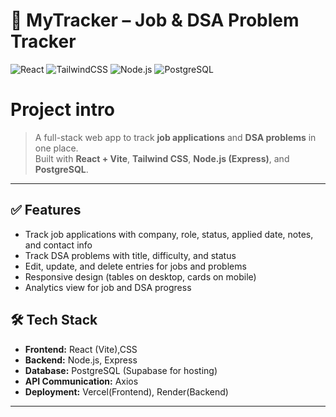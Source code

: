 # 📌 **MyTracker – Job & DSA Problem Tracker**


![React](https://img.shields.io/badge/React-18.0-blue?logo=react)
![TailwindCSS](https://img.shields.io/badge/TailwindCSS-4.0-blueviolet?logo=tailwindcss)
![Node.js](https://img.shields.io/badge/Node.js-Express-green?logo=node.js)
![PostgreSQL](https://img.shields.io/badge/PostgreSQL-Supabase-blue?logo=postgresql)

# Project intro
> A full-stack web app to track **job applications** and **DSA problems** in one place.  
> Built with **React + Vite**, **Tailwind CSS**, **Node.js (Express)**, and **PostgreSQL**.



---


## ✅ **Features**
- Track job applications with company, role, status, applied date, notes, and contact info
- Track DSA problems with title, difficulty, and status
- Edit, update, and delete entries for jobs and problems
- Responsive design (tables on desktop, cards on mobile)
- Analytics view for job and DSA progress


## 🛠 **Tech Stack**
- **Frontend:** React (Vite),CSS  
- **Backend:** Node.js, Express  
- **Database:** PostgreSQL (Supabase for hosting)  
- **API Communication:** Axios  
- **Deployment:** Vercel(Frontend), Render(Backend)  

---



